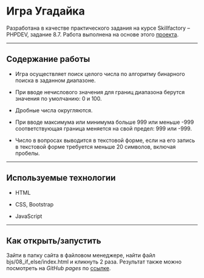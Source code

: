 # Игра Угадайка


Разработана в качестве практического задания на курсе Skillfactory &ndash; PHPDEV, задание 8.7.
Работа выполнена на основе этого [проекта](https://github.com/SkillfactoryCoding/php).

---

## Содержание работы

* Игра осуществляет поиск целого числа по алгоритму бинарного поиска в заданном диапазоне.

* При вводе нечислового значения для границ диапазона берутся значения по умолчанию: 0 и 100.

* Дробные числа округляются.

* При вводе максимума или минимума больше 999 или меньше -999 соответствующая граница меняется на свой предел: 999 или -999.

* Число в вопросах выводится в текстовой форме, если на его запись в текстовой форме требуется меньше 20 символов, включая пробелы.


---

## Используемые технологии

* HTML

* CSS, Bootstrap

* JavaScript

---
## Как открыть/запустить

Зайти в папку сайта в файловом менеджере, найти файл bjs/08_if_else/index.html и кликнуть 2 раза. Результат также можно посмотреть на *GitHub pages* по [ссылке](https://tatvsam.github.io/task_8.7-9.11/bjs/08_if_else/index.html).